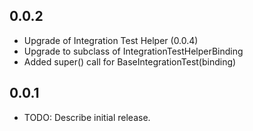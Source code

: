 ## 0.0.2

* Upgrade of Integration Test Helper (0.0.4)
* Upgrade to subclass of IntegrationTestHelperBinding
* Added super() call for BaseIntegrationTest(binding)

## 0.0.1

* TODO: Describe initial release.
